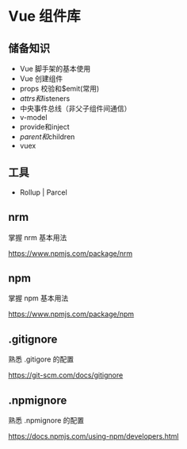# Vue 组件库

## 储备知识

- Vue 脚手架的基本使用
- Vue 创建组件
- props 校验和$emit(常用)
- $attrs和$listeners
- 中央事件总线（非父子组件间通信）
- v-model
- provide和inject
- $parent和$children
- vuex

## 工具

- Rollup  |  Parcel

## nrm

掌握 nrm 基本用法

https://www.npmjs.com/package/nrm

## npm

掌握 npm 基本用法

https://www.npmjs.com/package/npm

## .gitignore

熟悉 .gitigore 的配置

https://git-scm.com/docs/gitignore

## .npmignore

熟悉 .npmignore 的配置

https://docs.npmjs.com/using-npm/developers.html
